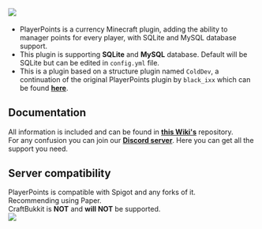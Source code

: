 ![](https://imgur.com/f43GEYX.png)
--
* PlayerPoints is a currency Minecraft plugin, adding the ability to manager points for every player, with SQLite and MySQL database support.<br>
* This plugin is supporting **SQLite** and **MySQL** database. Default will be SQLite but can be edited in `config.yml` file.<br>
* This is a plugin based on a structure plugin named `ColdDev`, a continuation of the original PlayerPoints plugin by `black_ixx` which can be found [**here**](https://github.com/Mitsugaru/PlayerPoints).

## Documentation
All information is included and can be found in [**this Wiki's**](https://github.com/padrewin/PlayerPoints/wiki) repository.<br>
For any confusion you can join our [**Discord server**](https://discord.colddev.dev). Here you can get all the support you need.<br>

## Server compatibility
PlayerPoints is compatible with Spigot and any forks of it.<br>
Recommending using Paper.<br>
CraftBukkit is **NOT** and **will NOT** be supported.<br>
![](https://imgur.com/tkUtAKi.png)
